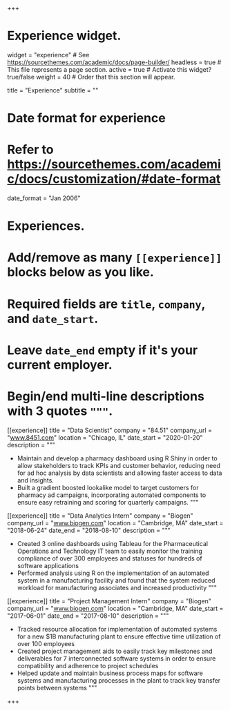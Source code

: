+++
# Experience widget.
widget = "experience"  # See https://sourcethemes.com/academic/docs/page-builder/
headless = true  # This file represents a page section.
active = true  # Activate this widget? true/false
weight = 40  # Order that this section will appear.

title = "Experience"
subtitle = ""

# Date format for experience
#   Refer to https://sourcethemes.com/academic/docs/customization/#date-format
date_format = "Jan 2006"

# Experiences.
#   Add/remove as many `[[experience]]` blocks below as you like.
#   Required fields are `title`, `company`, and `date_start`.
#   Leave `date_end` empty if it's your current employer.
#   Begin/end multi-line descriptions with 3 quotes `"""`.
[[experience]]
  title = "Data Scientist"
  company = "84.51"
  company_url = "www.8451.com"
  location = "Chicago, IL"
  date_start = "2020-01-20"
  description = """
  
  * Maintain and develop a pharmacy dashboard using R Shiny in order to allow stakeholders to track KPIs and customer behavior, reducing need for ad hoc analysis by data scientists and allowing faster access to data and insights.
  * Built a gradient boosted lookalike model to target customers for pharmacy ad campaigns, incorporating automated components to ensure easy retraining and scoring for quarterly campaigns.
  """
  
[[experience]]
  title = "Data Analytics Intern"
  company = "Biogen"
  company_url = "www.biogen.com"
  location = "Cambridge, MA"
  date_start = "2018-06-24"
  date_end = "2018-08-10"
  description = """
  
  * Created 3 online dashboards using Tableau for the Pharmaceutical Operations and Technology IT team to easily monitor the training compliance of over 300 employees and statuses for hundreds of software applications
  * Performed analysis using R on the implementation of an automated system in a manufacturing facility and found that the system reduced workload for manufacturing associates and increased productivity
  """

[[experience]]
  title = "Project Management Intern"
  company = "Biogen"
  company_url = "www.biogen.com"
  location = "Cambridge, MA"
  date_start = "2017-06-01"
  date_end = "2017-08-10"
  description = """
  
  * Tracked resource allocation for implementation of automated systems for a new $1B manufacturing plant to ensure effective time utilization of over 100 employees
  * Created project management aids to easily track key milestones and deliverables for 7 interconnected software systems in order to ensure compatibility and adherence to project schedules
  * Helped update and maintain business process maps for software systems and manufacturing processes in the plant to track key transfer points between systems
  """

+++
